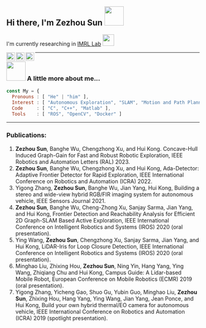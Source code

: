## Hi there, I'm Zezhou Sun <img src="https://media.giphy.com/media/mGcNjsfWAjY5AEZNw6/giphy.gif" width="50">
 
I'm currently researching in [IMRL Lab](https://sites.google.com/view/huikonglab/home) <img src="https://media.giphy.com/media/WUlplcMpOCEmTGBtBW/giphy.gif" width="30">

<a href="https://www.linkedin.com/in/sun-zezhou-孙泽舟-69b1551b2">
    <img align="left" alt="Linkedin" width="22px" src="https://cdn.jsdelivr.net/npm/simple-icons@v3/icons/linkedin.svg" />
</a>
<a href="https://scholar.google.com/citations?user=9ScgH5kAAAAJ&hl=en">
    <img align="left" alt=" Googlescholar" width="22px" src="https://cdn.jsdelivr.net/npm/simple-icons@v3/icons/googlescholar.svg" />
</a>
<a href="https://www.youtube.com/channel/UCa8CO_ifNw6qmroMSPpiHlw">
    <img align="left" alt="Youtube" width="22px" src="https://cdn.jsdelivr.net/npm/simple-icons@v3/icons/youtube.svg" />
</a>

---

### <img src="https://media.giphy.com/media/VgCDAzcKvsR6OM0uWg/giphy.gif" width="50"> A little more about me...

```javascript
const My = {
  Pronouns : [ "He" | "him" ],
  Interest : [ "Autonomous Exploration", "SLAM", "Motion and Path Planning"],
  Code     : [ "C", "C++", "Matlab" ],
  Tools    : [ "ROS", "OpenCV", "Docker" ]
```

---

### Publications:

1. **Zezhou Sun**, Banghe Wu, Chengzhong Xu, and Hui Kong. Concave-Hull Induced Graph-Gain for Fast and Robust Robotic Exploration, IEEE Robotics and Automation Letters (RAL) 2023.
1. **Zezhou Sun**, Banghe Wu, Chengzhong Xu, and Hui Kong, Ada-Detector: Adaptive Frontier Detector for Rapid Exploration, IEEE International Conference on Robotics and Automation (ICRA) 2022.
1. Yigong Zhang, **Zezhou Sun**, Banghe Wu, Jian Yang, Hui Kong, Building a stereo and wide-view hybrid RGB/FIR imaging system for autonomous vehicle, IEEE Sensors Journal 2021.
1. **Zezhou Sun**, Banghe Wu, Cheng-Zhong Xu, Sanjay Sarma, Jian Yang, and Hui Kong, Frontier Detection and Reachability Analysis for Efficient 2D Graph-SLAM Based Active Exploration, IEEE International Conference on Intelligent Robotics and Systems (IROS) 2020 (oral presentation).
1. Ying Wang, **Zezhou Sun**, Chengzhong Xu, Sanjay Sarma, Jian Yang, and Hui Kong, LiDAR-Iris for Loop Closure Detection, IEEE International Conference on Intelligent Robotics and Systems (IROS) 2020 (oral presentation).
1. Minghao Liu, Zhixing Hou, **Zezhou Sun**, Ning Yin, Hang Yang, Ying Wang, Zhiqiang Chu and Hui Kong, Campus Guide: A Lidar-based Mobile Robot, European Conference on Mobile Robotics (ECMR) 2019 (oral presentation).
1. Yigong Zhang, Yicheng Gao, Shuo Gu, Yubin Guo, Minghao Liu, **Zezhou Sun**, Zhixing Hou, Hang Yang, Ying Wang, Jian Yang, Jean Ponce, and Hui Kong, Build your own hybrid thermal/EO camera for autonomous vehicle, IEEE International Conference on Robotics and Automation (ICRA) 2019 (spotlight presentation).
